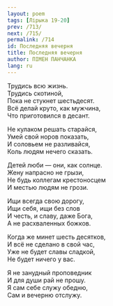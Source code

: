```yaml
---
layout: poem
tags: [Лірыка 19-20]
prev: /713/
next: /715/
permalink: /714
id: Последняя вечерня
title: Последняя вечерня
author: ПІМЕН ПАНЧАНКА
lang: ru
---
```



Трудись всю жизнь.  
Трудись скотиной,  
Пока не стукнет шестьдесят.  
Всё делай круто, как мужчина,  
Что приготовился в десант.  

Не кулаком решать старайся,  
Умей свой норов показать,  
И соловьем не разливайся,  
Коль людям нечего сказать.  

Детей люби — они, как солнце.  
Жену напрасно не грызи,  
Не будь коллегам крестоносцем  
И местью людям не грози.  

Ищи всегда свою дорогу,  
Ищи себя, ищи без слов  
И честь, и славу, даже Бога,  
А не расхваленных божков.  

Когда же минет шесть десятков,  
И всё не сделано в свой час,  
Уже не будет славы сладкой,  
Не будет ничего у вас.  

Я не занудный проповедник  
И для души рай не прошу.  
Я сам себе служу обедню,  
Сам и вечерню отслужу.  
